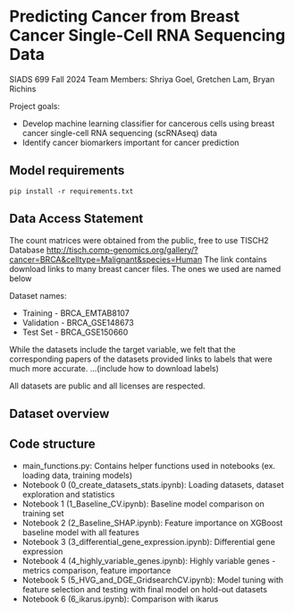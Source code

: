 # Predicting Cancer from Breast Cancer Single-Cell RNA Sequencing Data
SIADS 699 Fall 2024
Team Members: Shriya Goel, Gretchen Lam, Bryan Richins

Project goals:
- Develop machine learning classifier for cancerous cells using breast cancer single-cell RNA sequencing (scRNAseq) data
- Identify cancer biomarkers important for cancer prediction

## Model requirements
```pip install -r requirements.txt```

## Data Access Statement
The count matrices were obtained from the public, free to use TISCH2 Database http://tisch.comp-genomics.org/gallery/?cancer=BRCA&celltype=Malignant&species=Human
The link contains download links to many breast cancer files. The ones we used are named below

Dataset names:
  * Training - BRCA_EMTAB8107
  * Validation - BRCA_GSE148673
  * Test Set - BRCA_GSE150660

While the datasets include the target variable, we felt that the corresponding papers of the datasets provided links to labels that were much more accurate.
...(include how to download labels)

All datasets are public and all licenses are respected.


## Dataset overview


## Code structure
- main_functions.py: Contains helper functions used in notebooks (ex. loading data, training models)
- Notebook 0 (0_create_datasets_stats.ipynb): Loading datasets, dataset exploration and statistics
- Notebook 1 (1_Baseline_CV.ipynb): Baseline model comparison on training set
- Notebook 2 (2_Baseline_SHAP.ipynb): Feature importance on XGBoost baseline model with all features
- Notebook 3 (3_differential_gene_expression.ipynb): Differential gene expression
- Notebook 4 (4_highly_variable_genes.ipynb): Highly variable genes - metrics comparison, feature importance
- Notebook 5 (5_HVG_and_DGE_GridsearchCV.ipynb): Model tuning with feature selection and testing with final model on hold-out datasets
- Notebook 6 (6_ikarus.ipynb): Comparison with ikarus
